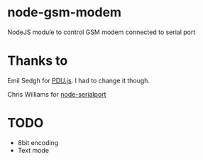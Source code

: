 node-gsm-modem
==============

NodeJS module to control GSM modem connected to serial port

Thanks to
=========

Emil Sedgh for [PDU.js](https://github.com/emilsedgh/pdu). I had to change it though.

Chris Williams for [node-serialport](https://github.com/voodootikigod/node-serialport)

TODO
====

* 8bit encoding
* Text mode